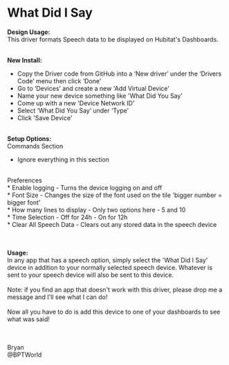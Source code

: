 # What Did I Say
<b>Design Usage:</b><br>
This driver formats Speech data to be displayed on Hubitat's Dashboards.<br><br>

<b>New Install:</b><br>
* Copy the Driver code from GitHub into a ‘New driver’ under the ‘Drivers Code’ menu then click ‘Done’
* Go to ‘Devices’ and create a new 'Add Virtual Device'
* Name your new device something like 'What Did You Say'
* Come up with a new 'Device Network ID'
* Select ‘What Did You Say’ under ‘Type’
* Click 'Save Device'
<br><br>

<b>Setup Options:</b><br>
Commands Section<br>
* Ignore everything in this section
<br>
Preferences<br>
* Enable logging - Turns the device logging on and off<br>
* Font Size - Changes the size of the font used on the tile 'bigger number = bigger font'<br>
* How many lines to display - Only two options here - 5 and 10<br>
* Time Selection - Off for 24h - On for 12h<br>
* Clear All Speech Data - Clears out any stored data in the speech device<br>
<br><br>

<b>Usage:</b><br>
In any app that has a speech option, simply select the 'What Did I Say' device in addition to your normally selected speech device.  Whatever is sent to your speech device will also be sent to this device.
<br><br>
Note: if you find an app that doesn't work with this driver, please drop me a message and I'll see what I can do!
<br><br>
Now all you have to do is add this device to one of your dashboards to see what was said!

<br><br>
Bryan<br>
@BPTWorld
